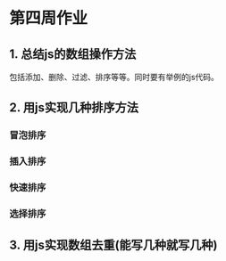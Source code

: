 # 第四周作业

## 1. 总结js的数组操作方法

包括添加、删除、过滤、排序等等。同时要有举例的js代码。

## 2. 用js实现几种排序方法

### 冒泡排序

### 插入排序

### 快速排序

### 选择排序

## 3. 用js实现数组去重(能写几种就写几种)